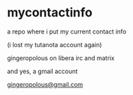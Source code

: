 # mycontactinfo
a repo where i put my current contact info

(i lost my tutanota account again)

gingeropolous on libera irc and matrix

and yes, a gmail account

gingeropolous@gmail.com

